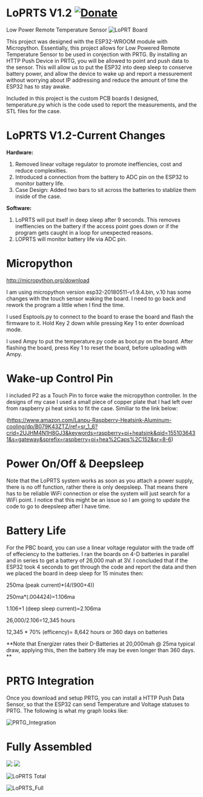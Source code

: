 # LoPRTS V1.2 [![Donate](https://img.shields.io/badge/Donate-PayPal-green.svg)](https://www.paypal.com/cgi-bin/webscr?cmd=_donations&business=TZJP4R4BUD6JA&currency_code=USD&source=url)

Low Power Remote Temperature Sensor
![LoPRT Board](https://github.com/cj667113/LoPRTS/blob/master/LoPRTS_Photos/LoPRTS_board_1.png?raw=true)

This project was designed with the ESP32-WROOM module with Micropython. Essentially, this project allows for Low Powered Remote Temperature Sensor to be used in conjection with PRTG. By installing an HTTP Push Device in PRTG, you will be allowed to point and push data to the sensor. This will allow us to put the ESP32 into deep sleep to conserve battery power, and allow the device to wake up and report a messurement without worrying about IP addressing and reduce the amount of time the ESP32 has to stay awake.

Included in this project is the custom PCB boards I designed, temperature.py which is the code used to report the measurements, and the STL files for the case.

# LoPRTS V1.2-Current Changes
<b>Hardware:</b>
1. Removed linear voltage regulator to promote ineffiencies, cost and reduce complexities.
2. Introduced a connection from the battery to ADC pin on the ESP32 to monitor battery life.
3. Case Design: Added two bars to sit across the batteries to stablize them inside of the case. 

<b>Software:</b>
1. LoPRTS will put itself in deep sleep after 9 seconds. This removes ineffiencies on the battery if the access point goes down or if the program gets caught in a loop for unexpected reasons.
2. LOPRTS will monitor battery life via ADC pin.

# Micropython
http://micropython.org/download

I am using micropython version esp32-20180511-v1.9.4.bin, v.10 has some changes with the touch sensor waking the board. I need to go back and rework the program a little when I find the time.

I used Esptools.py to connect to the board to erase the board and flash the firmware to it. Hold Key 2 down while pressing Key 1 to enter download mode.

I used Ampy to put the temperature.py code as boot.py on the board. After flashing the board, press Key 1 to reset the board, before uploading with Ampy.

# Wake-up Control Pin
I included P2 as a Touch Pin to force wake the micropython controller. In the designs of my case I used a small piece of copper plate that I had left over from raspberry pi heat sinks to fit the case. Similiar to the link below:

(https://www.amazon.com/Lanpu-Raspberry-Heatsink-Aluminum-cooling/dp/B079K43ZTZ/ref=sr_1_6?crid=2UJHM4N1H8GJ3&keywords=raspberry+pi+heatsink&qid=1551036431&s=gateway&sprefix=raspberry+pi+hea%2Caps%2C152&sr=8-6)

# Power On/Off & Deepsleep
Note that the LoPRTS system works as soon as you attach a power supply, there is no off function, rather there is only deepsleep. That means there has to be reliable WiFi connection or else the system will just search for a WiFi point. I notice that this might be an issue so I am going to update the code to go to deepsleep after I have time. 

# Battery Life
For the PBC board, you can use a linear voltage regulator with the trade off of effeciency to the batteries. I ran the boards on 4-D batteries in parallel and in series to get a battery of 26,000 mah at 3V. I concluded that if the ESP32 took 4 seconds to get through the code and report the data and then we placed the board in deep sleep for 15 minutes then:

250ma (peak current)*(4/(900+4))
<p>250ma*(.004424)=1.106ma
<p>1.106+1 (deep sleep current)=2.106ma
<p>26,000/2.106=12,345 hours
<p>12,345 * 70% (efficency)= 8,642 hours or 360 days on batteries

**Note that Energizer rates their D-Batteries at 20,000mah @ 25ma typical draw, applying this, then the battery life may be even longer than 360 days. **

# PRTG Integration

Once you download and setup PRTG, you can install a HTTP Push Data Sensor, so that the ESP32 can send Temperature and Voltage statuses to PRTG. The following is what my graph looks like:

![PRTG_Integration](https://github.com/cj667113/LoPRTS/blob/master/LoPRTS_Photos/graph.png?raw=true)

# Fully Assembled
<img src="https://github.com/cj667113/LoPRTS/blob/master/LoPRTS_Photos/blue.jpg">
<img src="https://github.com/cj667113/LoPRTS/blob/master/LoPRTS_Photos/green.jpg">

![LoPRTS Total](https://github.com/cj667113/LoPRTS/blob/master/LoPRTS_Photos/batt.jpg?raw=true)

![LoPRTS_Full](https://github.com/cj667113/LoPRTS/blob/master/LoPRTS_Photos/whole.jpg?raw=true)
